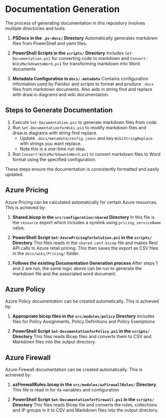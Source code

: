 # Documentation Generation

The process of generating documentation in this repository involves multiple directories and tools:

1. **PSDocs in the `.ps-docs/` Directory**
   Automatically generates markdown files from PowerShell and yaml files.

1. **PowerShell Scripts in the `scripts/` Directory**
   Includes `Set-Documentation.ps1` for converting code to markdown and `Convert-WikiMarkdowntoWord.ps1` for transforming markdown into Word documents.

1. **Metadata Configuration in `docs/.metadata`**
   Contains configuration information used by Pandoc and scripts to format and produce `.docx` files from markdown documents. Also aids in string find and replace with draw.io diagrams and wiki documentation.

## Steps to Generate Documentation

1. Execute `Set-Documentation.ps1` to generate markdown files from code.
1. Run `Set-DocumentationforWiki.ps1` to modify markdown files and draw.io diagrams with string find replace.
   - Update `.docs/metadata/config.jsonc` and key `WikiStringReplace` with strings you want replace.
   - Note this is a one-time run step.
1. Run `Convert-WikiMarkdowntoWord.ps1` to convert markdown files to Word format using the specified configuration.

These steps ensure the documentation is consistently formatted and easily updated.

## Azure Pricing

Azure Pricing can be calculated automatically for certain Azure resources. This is achieved by:

1. **Shared.bicep in the `src/configuration/shared` Directory**
   In this file is the `resource` export which includes a symlink using `pricing_serviceName` value.

2. **PowerShell Script `Get-AzurePricingforSolution.ps1` in the `scripts/` Directory**
   This files reads in the `shared.conf.bicep` file and makes Rest API calls to Azure retail pricing. This then saves the export as CSV files in the `docs/wiki/Pricing/` folder.

3. **Follows the existing Documentation Generation process**
   After steps 1 and 2 are run, the same logic above can be run to generate the markdown file and the associated word document.

## Azure Policy

Azure Policy documentation can be created automatically. This is achieved by:

1. **Appropriate bicep files in the `src/modules/policy` Directory**
   Includes files for Policy Assignments, Policy Definitions and Policy Exemptions

2. **PowerShell Script `Set-DocumentationforPolicy.ps1` in the `scripts/` Directory**
   This files reads Bicep files and converts them to CSV and Markdown files into the output directory.

## Azure Firewall

Azure Firewall documentation can be created automatically. This is achieved by:

1. **azFirewallRules.bicep in the `src/modules/azFirewallRules/` Directory**
   This file is read in for its variables and configuration

2. **PowerShell Script `Set-DocumentationforFirewall.ps1` in the `scripts/` Directory**
   This files reads Bicep file and converts the rules, collections and IP groups in it to CSV and Markdown files into the output directory.
